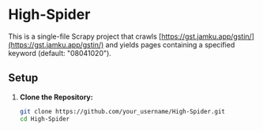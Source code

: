 # High-Spider

This is a single-file Scrapy project that crawls [https://gst.jamku.app/gstin/](https://gst.jamku.app/gstin/) and yields pages containing a specified keyword (default: "08041020").

## Setup

1. **Clone the Repository:**

   ```bash
   git clone https://github.com/your_username/High-Spider.git
   cd High-Spider
